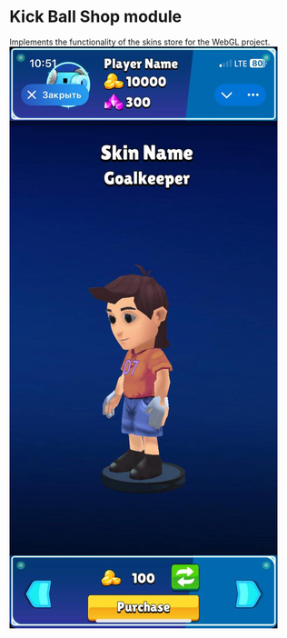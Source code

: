 # Kick Ball Shop module
Implements the functionality of the skins store for the WebGL project.
<img alt="demo is loading" src="https://github.com/maXZimillian/Kick-Ball-Shop/blob/main/KB_Shop.jpg?raw=true"/></code>
